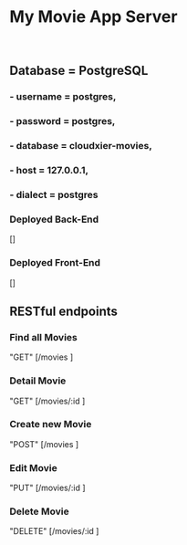 # My Movie App Server

&nbsp;

## Database = PostgreSQL

### - username = postgres,

### - password = postgres,

### - database = cloudxier-movies,

### - host = 127.0.0.1,

### - dialect = postgres

### Deployed Back-End

[]

### Deployed Front-End

[]

## RESTful endpoints

### Find all Movies

"GET" [/movies ]

### Detail Movie

"GET" [/movies/:id ]

### Create new Movie

"POST" [/movies ]

### Edit Movie

"PUT" [/movies/:id ]

### Delete Movie

"DELETE" [/movies/:id ]
